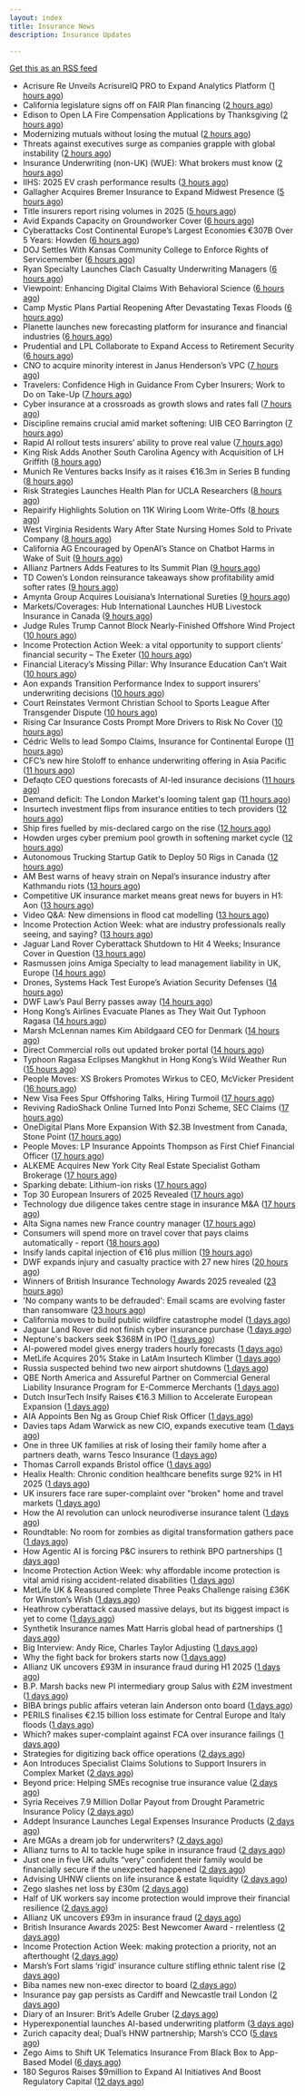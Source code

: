 ```yaml
---
layout: index
title: Insurance News
description: Insurance Updates

---
```


[Get this as an RSS feed](/insurance.rss)

<!-- news_marker starts -->
- Acrisure Re Unveils AcrisureIQ PRO to Expand Analytics Platform ([1 hours ago](https://www.insurtechinsights.com/acrisure-re-unveils-acrisureiq-pro-to-expand-analytics-platform/))
- California legislature signs off on FAIR Plan financing ([2 hours ago](https://www.dig-in.com/news/california-legislature-signs-off-on-fair-plan-financing))
- Edison to Open LA Fire Compensation Applications by Thanksgiving ([2 hours ago](https://www.insurancejournal.com/news/west/2025/09/24/840473.htm))
- Modernizing mutuals without losing the mutual ([2 hours ago](https://www.dig-in.com/opinion/modernizing-mutuals-without-losing-the-mutual))
- Threats against executives surge as companies grapple with global instability ([2 hours ago](https://www.insurancebusinessmag.com/uk/business-strategy/threats-against-executives-surge-as-companies-grapple-with-global-instability-550828.aspx))
- Insurance Underwriting (non-UK) (WUE): What brokers must know ([2 hours ago](https://www.insurancebusinessmag.com/uk/guides/insurance-underwriting-nonuk-wue-what-brokers-must-know-550827.aspx))
- IIHS: 2025 EV crash performance results ([3 hours ago](https://www.dig-in.com/news/iihs-2025-ev-crash-performance-results))
- Gallagher Acquires Bremer Insurance to Expand Midwest Presence ([5 hours ago](https://www.insurtechinsights.com/gallagher-acquires-bremer-insurance-to-expand-midwest-presence/))
- Title insurers report rising volumes in 2025 ([5 hours ago](https://www.dig-in.com/news/title-insurers-see-increased-volumes-in-2025))
- Avid Expands Capacity on Groundworker Cover ([6 hours ago](https://insurance-edge.net/2025/09/24/avid-expands-capacity-on-groundworker-cover/))
- Cyberattacks Cost Continental Europe’s Largest Economies €307B Over 5 Years: Howden ([6 hours ago](https://www.insurancejournal.com/news/international/2025/09/24/840408.htm))
- DOJ Settles With Kansas Community College to Enforce Rights of Servicemember ([6 hours ago](https://www.insurancejournal.com/news/midwest/2025/09/24/840439.htm))
- Ryan Specialty Launches Clach Casualty Underwriting Managers ([6 hours ago](https://www.insurancejournal.com/news/midwest/2025/09/24/840435.htm))
- Viewpoint: Enhancing Digital Claims With Behavioral Science ([6 hours ago](https://www.insurancejournal.com/news/national/2025/09/24/840421.htm))
- Camp Mystic Plans Partial Reopening After Devastating Texas Floods ([6 hours ago](https://www.insurancejournal.com/news/southcentral/2025/09/24/840430.htm))
- Planette launches new forecasting platform for insurance and financial industries ([6 hours ago](https://www.reinsurancene.ws/planette-launches-new-forecasting-platform-for-insurance-and-financial-industries/))
- Prudential and LPL Collaborate to Expand Access to Retirement Security ([6 hours ago](https://www.insurtechinsights.com/prudential-and-lpl-collaborate-to-expand-access-to-retirement-security/))
- CNO to acquire minority interest in Janus Henderson’s VPC ([7 hours ago](https://www.reinsurancene.ws/cno-to-acquire-minority-interest-in-janus-hendersons-vpc/))
- Travelers: Confidence High in Guidance From Cyber Insurers; Work to Do on Take-Up ([7 hours ago](https://www.insurancejournal.com/news/national/2025/09/24/840397.htm))
- Cyber insurance at a crossroads as growth slows and rates fall ([7 hours ago](https://www.insurancebusinessmag.com/uk/news/cyber/cyber-insurance-at-a-crossroads-as-growth-slows-and-rates-fall-550790.aspx))
- Discipline remains crucial amid market softening: UIB CEO Barrington ([7 hours ago](https://www.reinsurancene.ws/discipline-remains-crucial-amid-market-softening-uib-ceo-barrington/))
- Rapid AI rollout tests insurers’ ability to prove real value ([7 hours ago](https://www.postonline.co.uk/news/7959090/rapid-ai-rollout-tests-insurers%E2%80%99-ability-to-prove-real-value))
- King Risk Adds Another South Carolina Agency with Acquisition of LH Griffith ([8 hours ago](https://www.insurancejournal.com/news/southeast/2025/09/24/840392.htm))
- Munich Re Ventures backs Insify as it raises €16.3m in Series B funding ([8 hours ago](https://www.reinsurancene.ws/munich-re-ventures-backs-insify-as-it-raises-e16-3m-in-series-b-funding/))
- Risk Strategies Launches Health Plan for UCLA Researchers ([8 hours ago](https://insurance-edge.net/2025/09/24/risk-strategies-launches-health-plan-for-ucla-researchers/))
- Repairify Highlights Solution on 11K Wiring Loom Write-Offs ([8 hours ago](https://insurance-edge.net/2025/09/24/repairify-highlights-solution-on-11k-wiring-loom-write-offs/))
- West Virginia Residents Wary After State Nursing Homes Sold to Private Company ([8 hours ago](https://www.insurancejournal.com/news/southeast/2025/09/24/840382.htm))
- California AG Encouraged by OpenAI’s Stance on Chatbot Harms in Wake of Suit ([9 hours ago](https://www.insurancejournal.com/news/west/2025/09/24/840380.htm))
- Allianz Partners Adds Features to Its Summit Plan ([9 hours ago](https://insurance-edge.net/2025/09/24/allianz-partners-adds-features-to-its-summit-plan/))
- TD Cowen’s London reinsurance takeaways show profitability amid softer rates ([9 hours ago](https://www.reinsurancene.ws/td-cowens-london-reinsurance-takeaways-show-profitability-amid-softer-rates/))
- Amynta Group Acquires Louisiana’s International Sureties ([9 hours ago](https://www.insurancejournal.com/news/southcentral/2025/09/24/840373.htm))
- Markets/Coverages: Hub International Launches HUB Livestock Insurance in Canada ([9 hours ago](https://www.insurancejournal.com/news/international/2025/09/24/840369.htm))
- Judge Rules Trump Cannot Block Nearly-Finished Offshore Wind Project ([10 hours ago](https://www.insurancejournal.com/news/east/2025/09/24/840362.htm))
- Income Protection Action Week: a vital opportunity to support clients’ financial security – The Exeter ([10 hours ago](https://ifamagazine.com/income-protection-action-week-a-vital-opportunity-to-support-clients-financial-security-the-exeter/))
- Financial Literacy’s Missing Pillar: Why Insurance Education Can’t Wait ([10 hours ago](https://insurance-edge.net/2025/09/24/financial-literacys-missing-pillar-why-insurance-education-cant-wait/))
- Aon expands Transition Performance Index to support insurers’ underwriting decisions ([10 hours ago](https://www.reinsurancene.ws/aon-expands-transition-performance-index-to-support-insurers-underwriting-decisions/))
- Court Reinstates Vermont Christian School to Sports League After Transgender Dispute ([10 hours ago](https://www.insurancejournal.com/news/east/2025/09/24/840359.htm))
- Rising Car Insurance Costs Prompt More Drivers to Risk No Cover ([10 hours ago](https://insurance-edge.net/2025/09/24/rising-car-insurance-costs-prompt-more-drivers-to-risk-no-cover/))
- Cédric Wells to lead Sompo Claims, Insurance for Continental Europe ([11 hours ago](https://www.reinsurancene.ws/cedric-wells-to-lead-sompo-claims-insurance-for-continental-europe/))
- CFC’s new hire Stoloff to enhance underwriting offering in Asia Pacific ([11 hours ago](https://www.reinsurancene.ws/cfcs-new-hire-stoloff-to-enhance-underwriting-offering-in-asia-pacific/))
- Defaqto CEO questions forecasts of AI-led insurance decisions ([11 hours ago](https://www.postonline.co.uk/technology/7959089/defaqto-ceo-questions-forecasts-of-ai-led-insurance-decisions))
- Demand deficit: The London Market's looming talent gap ([11 hours ago](https://www.insurancebusinessmag.com/uk/news/diversity-inclusion/demand-deficit-the-london-markets-looming-talent-gap-550748.aspx))
- Insurtech investment flips from insurance entities to tech providers ([12 hours ago](https://www.postonline.co.uk/technology/7959087/insurtech-investment-flips-from-insurance-entities-to-tech-providers))
- Ship fires fuelled by mis-declared cargo on the rise ([12 hours ago](https://www.postonline.co.uk/news/7959085/ship-fires-fuelled-by-mis-declared-cargo-on-the-rise))
- Howden urges cyber premium pool growth in softening market cycle ([12 hours ago](https://www.reinsurancene.ws/howden-urges-cyber-premium-pool-growth-in-softening-market-cycle/))
- Autonomous Trucking Startup Gatik to Deploy 50 Rigs in Canada ([12 hours ago](https://www.insurancejournal.com/news/international/2025/09/24/840355.htm))
- AM Best warns of heavy strain on Nepal’s insurance industry after Kathmandu riots ([13 hours ago](https://www.reinsurancene.ws/am-best-warns-of-heavy-strain-on-nepals-insurance-industry-after-kathmandu-riots/))
- Competitive UK insurance market means great news for buyers in H1: Aon ([13 hours ago](https://www.insurancebusinessmag.com/uk/news/breaking-news/competitive-uk-insurance-market-means-great-news-for-buyers-in-h1-aon-550741.aspx))
- Video Q&A: New dimensions in flood cat modelling ([13 hours ago](https://www.postonline.co.uk/technology/7959047/video-qa-new-dimensions-in-flood-cat-modelling))
- Income Protection Action Week: what are industry professionals really seeing, and saying? ([13 hours ago](https://ifamagazine.com/income-protection-action-week-what-are-industry-professionals-really-seeing-and-saying/))
- Jaguar Land Rover Cyberattack Shutdown to Hit 4 Weeks; Insurance Cover in Question ([13 hours ago](https://www.insurancejournal.com/news/international/2025/09/24/840349.htm))
- Rasmussen joins Amiga Specialty to lead management liability in UK, Europe ([14 hours ago](https://www.insurancebusinessmag.com/uk/news/breaking-news/rasmussen-joins-amiga-specialty-to-lead-management-liability-in-uk-europe-550735.aspx))
- Drones, Systems Hack Test Europe’s Aviation Security Defenses ([14 hours ago](https://www.insurancejournal.com/news/international/2025/09/24/840335.htm))
- DWF Law’s Paul Berry passes away ([14 hours ago](https://www.postonline.co.uk/news/7959086/dwf-laws-paul-berry-passes-away))
- Hong Kong’s Airlines Evacuate Planes as They Wait Out Typhoon Ragasa ([14 hours ago](https://www.insurancejournal.com/news/international/2025/09/24/840330.htm))
- Marsh McLennan names Kim Abildgaard CEO for Denmark ([14 hours ago](https://www.insurancebusinessmag.com/uk/news/breaking-news/marsh-mclennan-names-kim-abildgaard-ceo-for-denmark-550717.aspx))
- Direct Commercial rolls out updated broker portal ([14 hours ago](https://www.postonline.co.uk/broker/7959081/direct-commercial-rolls-out-updated-broker-portal))
- Typhoon Ragasa Eclipses Mangkhut in Hong Kong’s Wild Weather Run ([15 hours ago](https://www.insurancejournal.com/news/international/2025/09/24/840325.htm))
- People Moves: XS Brokers Promotes Wirkus to CEO, McVicker President ([16 hours ago](https://www.insurancejournal.com/news/national/2025/09/24/840315.htm))
- New Visa Fees Spur Offshoring Talks, Hiring Turmoil ([17 hours ago](https://www.insurancejournal.com/news/national/2025/09/24/840319.htm))
- Reviving RadioShack Online Turned Into Ponzi Scheme, SEC Claims ([17 hours ago](https://www.insurancejournal.com/news/national/2025/09/24/840312.htm))
- OneDigital Plans More Expansion With $2.3B Investment from Canada, Stone Point ([17 hours ago](https://www.insurancejournal.com/news/southeast/2025/09/24/840301.htm))
- People Moves: LP Insurance Appoints Thompson as First Chief Financial Officer ([17 hours ago](https://www.insurancejournal.com/news/west/2025/09/24/839710.htm))
- ALKEME Acquires New York City Real Estate Specialist Gotham Brokerage ([17 hours ago](https://www.insurancejournal.com/news/east/2025/09/24/840296.htm))
- Sparking debate: Lithium-ion risks ([17 hours ago](https://www.postonline.co.uk/regulation/7959010/sparking-debate-lithium-ion-risks))
- Top 30 European Insurers of 2025 Revealed ([17 hours ago](https://www.postonline.co.uk/personal/7958243/top-30-european-insurers-of-2025-revealed))
- Technology due diligence takes centre stage in insurance M&A ([17 hours ago](https://www.postonline.co.uk/technology/7958262/technology-due-diligence-takes-centre-stage-in-insurance-ma))
- Alta Signa names new France country manager ([17 hours ago](https://www.insurancebusinessmag.com/uk/news/breaking-news/alta-signa-names-new-france-country-manager-550695.aspx))
- Consumers will spend more on travel cover that pays claims automatically - report ([18 hours ago](https://www.insurancebusinessmag.com/uk/news/travel/consumers-will-spend-more-on-travel-cover-that-pays-claims-automatically--report-550692.aspx))
- Insify lands capital injection of €16 plus million ([19 hours ago](https://www.insurancebusinessmag.com/uk/news/breaking-news/insify-lands-capital-injection-of-16-plus-million-550686.aspx))
- DWF expands injury and casualty practice with 27 new hires ([20 hours ago](https://www.insurancebusinessmag.com/uk/news/breaking-news/dwf-expands-injury-and-casualty-practice-with-27-new-hires-550685.aspx))
- Winners of British Insurance Technology Awards 2025 revealed ([23 hours ago](https://www.postonline.co.uk/technology/7959079/winners-of-british-insurance-technology-awards-2025-revealed))
- 'No company wants to be defrauded': Email scams are evolving faster than ransomware ([23 hours ago](https://www.insurancebusinessmag.com/uk/news/cyber/no-company-wants-to-be-defrauded-email-scams-are-evolving-faster-than-ransomware-549985.aspx))
- California moves to build public wildfire catastrophe model ([1 days ago](https://www.dig-in.com/news/california-moves-to-build-public-wildfire-catastrophe-model))
- Jaguar Land Rover did not finish cyber insurance purchase ([1 days ago](https://www.insurancebusinessmag.com/uk/news/breaking-news/jaguar-land-rover-did-not-finish-cyber-insurance-purchase-550708.aspx))
- Neptune's backers seek $368M in IPO ([1 days ago](https://www.dig-in.com/articles/neptunes-backers-seek-368m-in-ipo))
- AI-powered model gives energy traders hourly forecasts ([1 days ago](https://www.dig-in.com/articles/ai-powered-model-gives-energy-traders-hourly-forecasts))
- MetLife Acquires 20% Stake in LatAm Insurtech Klimber ([1 days ago](https://www.insurtechinsights.com/metlife-acquires-20-stake-in-latam-insurtech-klimber/))
- Russia suspected behind two new airport shutdowns ([1 days ago](https://www.insurancebusinessmag.com/uk/news/breaking-news/russia-suspected-behind-two-new-airport-shutdowns-550662.aspx))
- QBE North America and Assureful Partner on Commercial General Liability Insurance Program for E-Commerce Merchants ([1 days ago](https://www.insurtechinsights.com/qbe-north-america-and-assureful-partner-on-commercial-general-liability-insurance-program-for-e-commerce-merchants/))
- Dutch InsurTech Insify Raises €16.3 Million to Accelerate European Expansion ([1 days ago](https://www.insurtechinsights.com/dutch-insurtech-insify-raises-e16-3-million-to-accelerate-european-expansion/))
- AIA Appoints Ben Ng as Group Chief Risk Officer ([1 days ago](https://www.insurtechinsights.com/aia-appoints-ben-ng-as-group-chief-risk-officer/))
- Davies taps Adam Warwick as new CIO, expands executive team ([1 days ago](https://www.insurancebusinessmag.com/uk/news/breaking-news/davies-taps-adam-warwick-as-new-cio-expands-executive-team-550630.aspx))
- One in three UK families at risk of losing their family home after a partners death, warns Tesco Insurance ([1 days ago](https://ifamagazine.com/one-in-three-uk-families-at-risk-of-losing-their-family-home-after-a-partners-death-warns-tesco-insurance/))
- Thomas Carroll expands Bristol office ([1 days ago](https://www.postonline.co.uk/broker/7959080/thomas-carroll-expands-bristol-office))
- Healix Health: Chronic condition healthcare benefits surge 92% in H1 2025 ([1 days ago](https://ifamagazine.com/healix-health-chronic-condition-healthcare-benefits-surge-92-in-h1-2025/))
- UK insurers face rare super-complaint over "broken" home and travel markets ([1 days ago](https://www.insurancebusinessmag.com/uk/news/breaking-news/uk-insurers-face-rare-supercomplaint-over-broken-home-and-travel-markets-550601.aspx))
- How the AI revolution can unlock neurodiverse insurance talent ([1 days ago](https://www.postonline.co.uk/people/7958951/how-the-ai-revolution-can-unlock-neurodiverse-insurance-talent))
- Roundtable: No room for zombies as digital transformation gathers pace ([1 days ago](https://www.postonline.co.uk/market-access/technology/7958957/roundtable-no-room-for-zombies-as-digital-transformation-gathers-pace))
- How Agentic AI is forcing P&C insurers to rethink BPO partnerships ([1 days ago](https://www.dig-in.com/opinion/agentic-ais-impact-on-bpo-partnerships))
- Income Protection Action Week: why affordable income protection is vital amid rising accident-related disabilities ([1 days ago](https://ifamagazine.com/income-protection-action-week-why-affordable-income-protection-is-vital-amid-rising-accident-related-disabilities/))
- MetLife UK & Reassured complete Three Peaks Challenge raising £36K for Winston’s Wish ([1 days ago](https://ifamagazine.com/metlife-uk-reassured-complete-three-peaks-challenge-raising-36k-for-winstons-wish/))
- Heathrow cyberattack caused massive delays, but its biggest impact is yet to come ([1 days ago](https://www.insurancebusinessmag.com/uk/news/cyber/heathrow-cyberattack-caused-massive-delays-but-its-biggest-impact-is-yet-to-come-550593.aspx))
- Synthetik Insurance names Matt Harris global head of partnerships ([1 days ago](https://www.insurancebusinessmag.com/uk/news/breaking-news/synthetik-insurance-names-matt-harris-global-head-of-partnerships-550582.aspx))
- Big Interview: Andy Rice, Charles Taylor Adjusting ([1 days ago](https://www.postonline.co.uk/claims/7958280/big-interview-andy-rice-charles-taylor-adjusting))
- Why the fight back for brokers starts now ([1 days ago](https://www.postonline.co.uk/broker/7959061/why-the-fight-back-for-brokers-starts-now))
- Allianz UK uncovers £93M in insurance fraud during H1 2025 ([1 days ago](https://www.insurancebusinessmag.com/uk/news/breaking-news/allianz-uk-uncovers-93m-in-insurance-fraud-during-h1-2025-550556.aspx))
- B.P. Marsh backs new PI intermediary group Salus with £2M investment ([1 days ago](https://www.insurancebusinessmag.com/uk/news/breaking-news/b-p--marsh-backs-new-pi-intermediary-group-salus-with-2m-investment-550555.aspx))
- BIBA brings public affairs veteran Iain Anderson onto board ([1 days ago](https://www.insurancebusinessmag.com/uk/news/breaking-news/biba-brings-public-affairs-veteran-iain-anderson-onto-board-550552.aspx))
- PERILS finalises €2.15 billion loss estimate for Central Europe and Italy floods ([1 days ago](https://www.insurancebusinessmag.com/uk/news/catastrophe/perils-finalises-2-15-billion-loss-estimate-for-central-europe-and-italy-floods-550548.aspx))
- Which? makes super-complaint against FCA over insurance failings ([1 days ago](https://www.postonline.co.uk/news/7959078/which-makes-super-complaint-against-fca-over-insurance-failings))
- Strategies for digitizing back office operations ([2 days ago](https://www.dig-in.com/opinion/strategies-for-digitizing-back-office-operations))
- Aon Introduces Specialist Claims Solutions to Support Insurers in Complex Market ([2 days ago](https://www.insurtechinsights.com/aon-introduces-specialist-claims-solutions-to-support-insurers-in-complex-market/))
- Beyond price: Helping SMEs recognise true insurance value ([2 days ago](https://www.insurancebusinessmag.com/uk/news/breaking-news/beyond-price-helping-smes-recognise-true-insurance-value-550578.aspx))
- Syria Receives 7.9 Million Dollar Payout from Drought Parametric Insurance Policy ([2 days ago](https://www.insurtechinsights.com/syria-receives-7-9-million-dollar-payout-from-drought-parametric-insurance-policy/))
- Addept Insurance Launches Legal Expenses Insurance Products ([2 days ago](https://www.insurtechinsights.com/addept-insurance-launches-legal-expenses-insurance-products/))
- Are MGAs a dream job for underwriters? ([2 days ago](https://www.insurancebusinessmag.com/uk/news/breaking-news/are-mgas-a-dream-job-for-underwriters-550505.aspx))
- Allianz turns to AI to tackle huge spike in insurance fraud ([2 days ago](https://www.insurancebusinessmag.com/uk/news/breaking-news/allianz-turns-to-ai-to-tackle-huge-spike-in-insurance-fraud-550492.aspx))
- Just one in five UK adults “very” confident their family would be financially secure if the unexpected happened ([2 days ago](https://ifamagazine.com/just-one-in-five-uk-adults-very-confident-their-family-would-be-financially-secure-if-the-unexpected-happened/))
- Advising UHNW clients on life insurance & estate liquidity ([2 days ago](https://ifamagazine.com/advising-uhnw-clients-on-life-insurance-estate-liquidity/))
- Zego slashes net loss by £30m ([2 days ago](https://www.postonline.co.uk/technology/7959075/zego-slashes-net-loss-by-%C2%A330m))
- Half of UK workers say income protection would improve their financial resilience ([2 days ago](https://ifamagazine.com/half-of-uk-workers-say-income-protection-would-improve-their-financial-resilience/))
- Allianz UK uncovers £93m in insurance fraud ([2 days ago](https://www.postonline.co.uk/news/7959074/allianz-uk-uncovers-%C2%A393m-in-insurance-fraud))
- British Insurance Awards 2025: Best Newcomer Award - rrelentless ([2 days ago](https://www.postonline.co.uk/market-access/7959017/british-insurance-awards-2025-best-newcomer-award-rrelentless))
- Income Protection Action Week: making protection a priority, not an afterthought ([2 days ago](https://ifamagazine.com/income-protection-awareness-week-making-protection-a-priority-not-an-afterthought/))
- Marsh’s Fort slams ‘rigid’ insurance culture stifling ethnic talent rise ([2 days ago](https://www.postonline.co.uk/people/7959071/marsh%E2%80%99s-fort-slams-%E2%80%98rigid%E2%80%99-insurance-culture-stifling-ethnic-talent-rise))
- Biba names new non-exec director to board ([2 days ago](https://www.postonline.co.uk/news/7959066/biba-names-new-non-exec-director-to-board))
- Insurance pay gap persists as Cardiff and Newcastle trail London ([2 days ago](https://www.postonline.co.uk/people/7958057/insurance-pay-gap-persists-as-cardiff-and-newcastle-trail-london))
- Diary of an Insurer: Brit’s Adelle Gruber ([2 days ago](https://www.postonline.co.uk/commercial/7957920/diary-of-an-insurer-brit%E2%80%99s-adelle-gruber))
- Hyperexponential launches AI-based underwriting platform ([3 days ago](https://www.dig-in.com/news/hyperexponential-launches-ai-based-underwriting-platform))
- Zurich capacity deal; Dual’s HNW partnership; Marsh’s CCO ([5 days ago](https://www.postonline.co.uk/news/7959062/zurich-capacity-deal-dual%E2%80%99s-hnw-partnership-marsh%E2%80%99s-cco))
- Zego Aims to Shift UK Telematics Insurance From Black Box to App-Based Model ([6 days ago](https://thefintechtimes.com/zego-aims-to-shift-uk-telematics-insurance-from-black-box-to-app-based-model/))
- 180 Seguros Raises $9million to Expand AI Initiatives And Boost Regulatory Capital ([12 days ago](https://thefintechtimes.com/180-seguros-raises-9m-to-expand-ai-initiatives-and-boost-regulatory-capital/))

<!-- news_marker ends -->